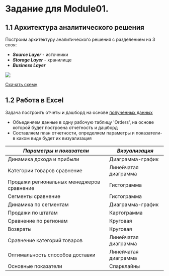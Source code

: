 # Задание для Module01.
## 1.1 Архитектура аналитического решения
Построим архитектуру аналитического решения с разделением на 3 слоя:
- ***Source Layer*** - источники
- ***Storage Layer*** - хранилище
- ***Business Layer***

<img src="https://github.com/MLKURUNOVA/DataLearn/blob/main/DE%20101/Module%2001/AAР.png?raw=true">

[Скачать схему](Data.zip)

## 1.2 Работа в Excel

Задача построить отчеты и дашборд на основе [полученных данных](https://github.com/MLKURUNOVA/DataLearn/blob/main/DE%20101/Module%2001/data/Sample%20-%20Superstore.xls) 

- Объединяем данные в одну рабочую таблицу 'Orders', на основе которой будет построена отчетность и дашборд
- Составляем план отчетности, определяем параметры и показатели-в каком виде будет их визуализация

|***Параметры и показатели***|***Визуализация***|
|---|---|
|Динамика дохода и прибыли|Диаграмма-график|
|Категории товаров сравнение|Линейчатая диаграмма|
|Продажи региональных менеджеров сравнение|Гистограмма|
|Сегменты сравнение|Гистограмма|
|Динамика по сегментам|Диаграмма-график|
|Продажи по штатам|Картограмма|
|Сравнение по регионам|Круговая|
|Возвраты|Круговая|
|Сравнение категорий товаров|Линейчатая диаграмма|
|Оптимальность способов доставки|Линейчатая диаграмма|
|Основные показатели|Спарклайны|
